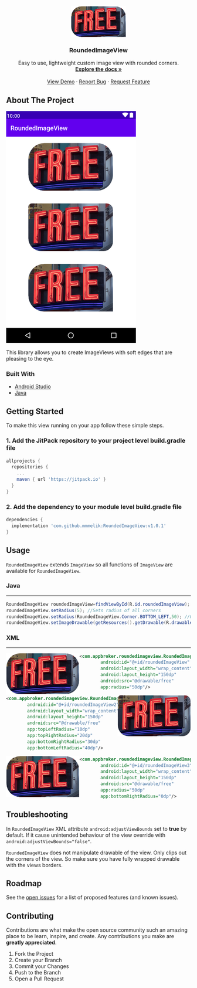 <!-- PROJECT LOGO -->
<br />
<p align="center">
  <a href="https://github.com/mmmelik/RoundedImageView">
    <img src="images/logo.png" alt="Logo" width="150" height="84">
  </a>

  <h3 align="center">RoundedImageView</h3>

  <p align="center">
    Easy to use, lightweight custom image view with rounded corners.
    <br />
    <a href="https://github.com/mmmelik/RoundedImageView"><strong>Explore the docs »</strong></a>
    <br />
    <br />
    <a href="https://github.com/mmmelik/RoundedImageView/tree/v1.0.0/app">View Demo</a>
    ·
    <a href="https://github.com/mmmelik/RoundedImageView/issues">Report Bug</a>
    ·
    <a href="https://github.com/mmmelik/RoundedImageView/issues">Request Feature</a>
  </p>
</p>

<!-- ABOUT THE PROJECT -->
## About The Project

[![Product Name Screen Shot][product-screenshot]]()

This library allows you to create ImageViews with soft edges that are pleasing to the eye.


### Built With

* [Android Studio](https://getbootstrap.com)
* [Java](https://developer.android.com/studio)

<!-- GETTING STARTED -->
## Getting Started

To make this view running on your app follow these simple steps.

### 1. Add the JitPack repository to your project level build.gradle file

```gradle
allprojects {
  repositories {
    ...
    maven { url 'https://jitpack.io' }
  }
}
```

### 2. Add the dependency to your module level build.gradle file

```gradle
dependencies {
  implementation 'com.github.mmmelik:RoundedImageView:v1.0.1'
}
```

<!-- USAGE EXAMPLES -->
## Usage

`RoundedImageView` extends `ImageView` so all functions of `ImageView` are available for `RoundedImageView`.

### Java
___

```java
RoundedImageView roundedImageView=findViewById(R.id.roundedImageView);
roundedImageView.setRadius(5); //Sets radius of all corners
roundedImageView.setRadius(RoundedImageView.Corner.BOTTOM_LEFT,50); //Override BOTTOM_LEFT corner.
roundedImageView.setImageDrawable(getResources().getDrawable(R.drawable.free)); //First set radius then set drawable.
```


### XML
___

<img align="left" src="images/sc1.png"/>

```xml
<com.appbroker.roundedimageview.RoundedImageView
        android:id="@+id/roundedImageView"
        android:layout_width="wrap_content"
        android:layout_height="150dp"
        android:src="@drawable/free"
        app:radius="50dp"/>
```

<img align="right" src="images/sc2.png"/>

```xml
<com.appbroker.roundedimageview.RoundedImageView
        android:id="@+id/roundedImageView2"
        android:layout_width="wrap_content"
        android:layout_height="150dp"
        android:src="@drawable/free"
        app:topLeftRadius="10dp"
        app:topRightRadius="20dp"
        app:bottomRightRadius="30dp"
        app:bottomLeftRadius="40dp"/>
```

<img align="left" src="images/sc3.png"/>

```xml
<com.appbroker.roundedimageview.RoundedImageView
        android:id="@+id/roundedImageView3"
        android:layout_width="wrap_content"
        android:layout_height="150dp"
        android:src="@drawable/free"
        app:radius="50dp"
        app:bottomRightRadius="0dp"/>
```

## Troubleshooting

In `RoundedImageView` XML attribute `android:adjustViewBounds` set to **true** by default. If it cause unintended behaviour of the view override with `android:adjustViewBounds="false"`.

`RoundedImageView` does not manipulate drawable of the view. Only clips out the corners of the view. So make sure you have fully wrapped drawable with the views borders.




<!-- ROADMAP -->
## Roadmap

See the [open issues](https://github.com/mmmelik/RoundedImageView/issues) for a list of proposed features (and known issues).



<!-- CONTRIBUTING -->
## Contributing

Contributions are what make the open source community such an amazing place to be learn, inspire, and create. Any contributions you make are **greatly appreciated**.

1. Fork the Project
2. Create your Branch
3. Commit your Changes
4. Push to the Branch
5. Open a Pull Request




<!-- MARKDOWN LINKS & IMAGES -->
<!-- https://www.markdownguide.org/basic-syntax/#reference-style-links -->
[contributors-shield]: https://img.shields.io/github/contributors/othneildrew/Best-README-Template.svg?style=for-the-badge
[contributors-url]: https://github.com/othneildrew/Best-README-Template/graphs/contributors
[forks-shield]: https://img.shields.io/github/forks/othneildrew/Best-README-Template.svg?style=for-the-badge
[forks-url]: https://github.com/othneildrew/Best-README-Template/network/members
[stars-shield]: https://img.shields.io/github/stars/othneildrew/Best-README-Template.svg?style=for-the-badge
[stars-url]: https://github.com/othneildrew/Best-README-Template/stargazers
[issues-shield]: https://img.shields.io/github/issues/othneildrew/Best-README-Template.svg?style=for-the-badge
[issues-url]: https://github.com/othneildrew/Best-README-Template/issues
[license-shield]: https://img.shields.io/github/license/othneildrew/Best-README-Template.svg?style=for-the-badge
[license-url]: https://github.com/othneildrew/Best-README-Template/blob/master/LICENSE.txt
[linkedin-shield]: https://img.shields.io/badge/-LinkedIn-black.svg?style=for-the-badge&logo=linkedin&colorB=555
[linkedin-url]: https://linkedin.com/in/othneildrew
[product-screenshot]: images/ss1.png

